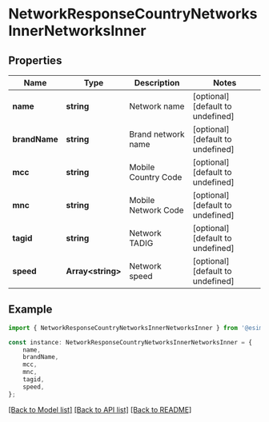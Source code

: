 # NetworkResponseCountryNetworksInnerNetworksInner


## Properties

Name | Type | Description | Notes
------------ | ------------- | ------------- | -------------
**name** | **string** | Network name | [optional] [default to undefined]
**brandName** | **string** | Brand network name | [optional] [default to undefined]
**mcc** | **string** | Mobile Country Code | [optional] [default to undefined]
**mnc** | **string** | Mobile Network Code | [optional] [default to undefined]
**tagid** | **string** | Network TADIG | [optional] [default to undefined]
**speed** | **Array&lt;string&gt;** | Network speed | [optional] [default to undefined]

## Example

```typescript
import { NetworkResponseCountryNetworksInnerNetworksInner } from '@esim-go/client';

const instance: NetworkResponseCountryNetworksInnerNetworksInner = {
    name,
    brandName,
    mcc,
    mnc,
    tagid,
    speed,
};
```

[[Back to Model list]](../README.md#documentation-for-models) [[Back to API list]](../README.md#documentation-for-api-endpoints) [[Back to README]](../README.md)
